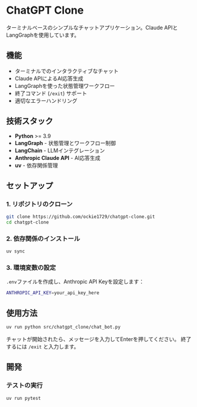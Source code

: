 # ChatGPT Clone

ターミナルベースのシンプルなチャットアプリケーション。Claude APIとLangGraphを使用しています。

## 機能

- ターミナルでのインタラクティブなチャット
- Claude APIによるAI応答生成
- LangGraphを使った状態管理ワークフロー
- 終了コマンド (`/exit`) サポート
- 適切なエラーハンドリング

## 技術スタック

- **Python** >= 3.9
- **LangGraph** - 状態管理とワークフロー制御
- **LangChain** - LLMインテグレーション
- **Anthropic Claude API** - AI応答生成
- **uv** - 依存関係管理

## セットアップ

### 1. リポジトリのクローン

```bash
git clone https://github.com/ockie1729/chatgpt-clone.git
cd chatgpt-clone
```

### 2. 依存関係のインストール

```bash
uv sync
```

### 3. 環境変数の設定

`.env`ファイルを作成し、Anthropic API Keyを設定します：

```bash
ANTHROPIC_API_KEY=your_api_key_here
```

## 使用方法

```bash
uv run python src/chatgpt_clone/chat_bot.py
```

チャットが開始されたら、メッセージを入力してEnterを押してください。
終了するには `/exit` と入力します。

## 開発

### テストの実行

```bash
uv run pytest
```